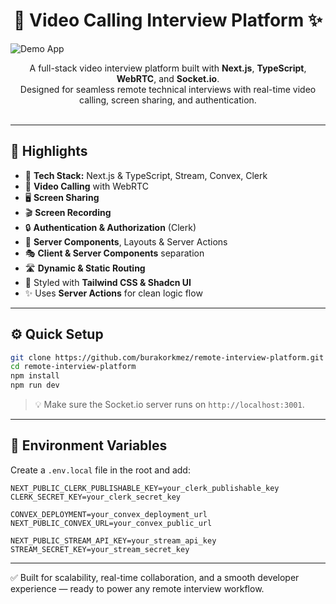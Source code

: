 <h1 align="center">🎥 Video Calling Interview Platform ✨</h1>

![Demo App](/public/screenshot-for-readme.png)

<p align="center">
  A full-stack video interview platform built with <b>Next.js</b>, <b>TypeScript</b>, <b>WebRTC</b>, and <b>Socket.io</b>.<br />
  Designed for seamless remote technical interviews with real-time video calling, screen sharing, and authentication.
  <br /><br />
</p>

---

## 🌟 Highlights

- 🚀 **Tech Stack:** Next.js & TypeScript, Stream, Convex, Clerk  
- 🎥 **Video Calling** with WebRTC  
- 🖥️ **Screen Sharing**  
- 🎬 **Screen Recording**  
- 🔒 **Authentication & Authorization** (Clerk)  
- 🧠 **Server Components**, Layouts & Server Actions  
- 🎭 **Client & Server Components** separation  
- 🛣️ **Dynamic & Static Routing**  
- 🎨 Styled with **Tailwind CSS & Shadcn UI**  
- ✨ Uses **Server Actions** for clean logic flow

---

## ⚙️ Quick Setup

```bash
git clone https://github.com/burakorkmez/remote-interview-platform.git
cd remote-interview-platform
npm install
npm run dev
````

> 💡 Make sure the Socket.io server runs on `http://localhost:3001`.

---

## 🔐 Environment Variables

Create a `.env.local` file in the root and add:

```env
NEXT_PUBLIC_CLERK_PUBLISHABLE_KEY=your_clerk_publishable_key
CLERK_SECRET_KEY=your_clerk_secret_key

CONVEX_DEPLOYMENT=your_convex_deployment_url
NEXT_PUBLIC_CONVEX_URL=your_convex_public_url

NEXT_PUBLIC_STREAM_API_KEY=your_stream_api_key
STREAM_SECRET_KEY=your_stream_secret_key
```

---

✅ Built for scalability, real-time collaboration, and a smooth developer experience — ready to power any remote interview workflow.
